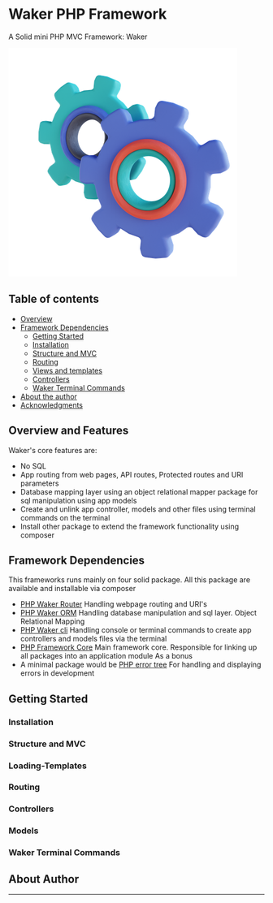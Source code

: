 # Waker PHP Framework

A Solid mini PHP MVC Framework: Waker

![waker for php](./public/static/images/waker-gear.png)

## Table of contents

- [Overview](#Overview-and-Features)
  <!-- - [Screenshot](#screenshot) -->
  <!-- - [Links](#links) -->
- [Framework Dependencies](#Framework-Dependencies)
  - [Getting Started](#Getting-Started)
  - [Installation](#Installation)
  - [Structure and MVC](#Structure-and-MVC)
  - [Routing](#Routing)
  - [Views and templates](#Loading-Templates)
  - [Controllers](#Controllers)
  - [Waker Terminal Commands](#Waker-Terminal-Commands)
- [About the author](#About-Author)
- [Acknowledgments](#acknowledgments)

## Overview and Features

Waker's core features are:

- No SQL
- App routing from web pages, API routes, Protected routes and URI parameters
- Database mapping layer using an object relational mapper package for sql manipulation using app models
- Create and unlink app controller, models and other files using terminal commands on the terminal
- Install other package to extend the framework functionality using composer

## Framework Dependencies

This frameworks runs mainly on four solid package. All this package are available and installable via composer

- [PHP Waker Router](https://github.com/ankain-lesly/php-waker-router) Handling webpage routing and URI's
- [PHP Waker ORM](https://github.com/ankain-lesly/php-waker-orm) Handling database manipulation and sql layer. Object Relational Mapping
- [PHP Waker cli](https://github.com/ankain-lesly/php-waker-cli) Handling console or terminal commands to create app controllers and models files via the terminal
- [PHP Framework Core](https://github.com/ankain-lesly/php-framework-core) Main framework core. Responsible for linking up all packages into an application module
  As a bonus
- A minimal package would be [PHP error tree](https://github.com/ankain-lesly/php-error-tree) For handling and displaying errors in development

## Getting Started

### Installation

### Structure and MVC

### Loading-Templates

### Routing

### Controllers

### Models

### Waker Terminal Commands

## About Author

---
